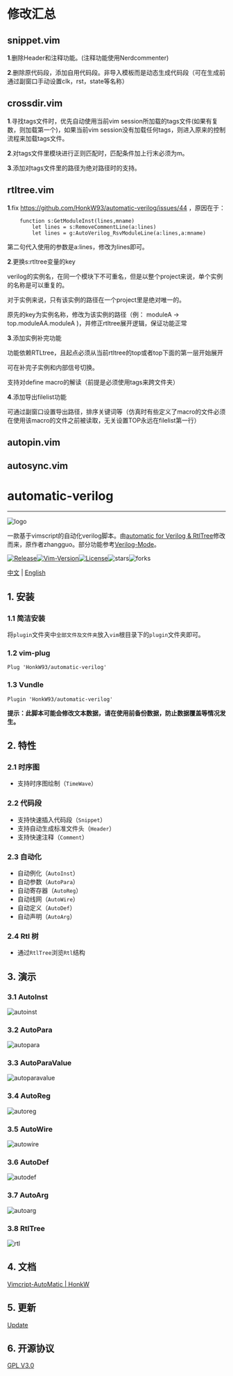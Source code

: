 # 修改汇总
## snippet.vim
**1**.删除Header和注释功能。(注释功能使用Nerdcommenter)

**2**.删除原代码段，添加自用代码段。非导入模板而是动态生成代码段（可在生成前通过副窗口手动设置clk，rst，state等名称）


## crossdir.vim
**1**.寻找tags文件时，优先自动使用当前vim session所加载的tags文件(如果有复数，则加载第一个)，如果当前vim session没有加载任何tags，则进入原来的控制流程来加载tags文件。

**2**.对tags文件里模块进行正则匹配时，匹配条件加上行末必须为m。

**3**.添加对tags文件里的路径为绝对路径时的支持。

## rtltree.vim

**1**.fix https://github.com/HonkW93/automatic-verilog/issues/44
，原因在于：
```
    function s:GetModuleInst(lines,mname)
        let lines = s:RemoveCommentLine(a:lines)
        let lines = g:AutoVerilog_RsvModuleLine(a:lines,a:mname)
```
第二句代入使用的参数是a:lines，修改为lines即可。



**2**.更换s:rtltree变量的key

verilog的实例名，在同一个模块下不可重名，但是以整个project来说，单个实例的名称是可以重复的。

对于实例来说，只有该实例的路径在一个project里是绝对唯一的。

原先的key为实例名称，修改为该实例的路径（例： moduleA → top.moduleAA.moduleA )，并修正rtltree展开逻辑，保证功能正常

**3**.添加实例补完功能

功能依赖RTLtree，且起点必须从当前rtltree的top或者top下面的第一层开始展开

可在补完子实例和内部信号切换。

支持对define macro的解读（前提是必须使用tags来跨文件夹）

**4**.添加导出filelist功能

可通过副窗口设置导出路径，排序关键词等（仿真时有些定义了macro的文件必须在使用该macro的文件之前被读取，无关设置TOP永远在filelist第一行）

## autopin.vim

## autosync.vim

# automatic-verilog

---

![logo](https://cdn.jsdelivr.net/gh/HonkW93/automatic-verilog@master/demo/logo.png)                                                                                   

一款基于vimscript的自动化verilog脚本。由[automatic for Verilog & RtlTree](https://www.vim.org/scripts/script.php?script_id=4067)修改而来，原作者zhangguo。部分功能参考[Verilog-Mode](https://veripool.org/verilog-mode/)。

[![Release](https://img.shields.io/github/v/release/HonkW93/automatic-verilog?display_name=tag)](https://github.com/HonkW93/automatic-verilog/releases)[![Vim-Version](https://img.shields.io/badge/Vim-7.4.629-green.svg)](https://www.vim.org/download.php)[![License](https://img.shields.io/github/license/HonkW93/automatic-verilog)](https://github.com/HonkW93/automatic-verilog/blob/master/LICENSE)![stars](https://img.shields.io/github/stars/HonkW93/automatic-verilog)![forks](https://img.shields.io/github/forks/HonkW93/automatic-verilog)

[中文](./README.md) | [English](./README_en.md)

## 1. 安装

### 1.1 简洁安装

将`plugin`文件夹中`全部文件及文件夹`放入`vim`根目录下的`plugin`文件夹即可。

### 1.2  vim-plug

```
Plug 'HonkW93/automatic-verilog'
```

### 1.3  Vundle

```
Plugin 'HonkW93/automatic-verilog'
```

**提示：此脚本可能会修改文本数据，请在使用前备份数据，防止数据覆盖等情况发生。**

 ## 2. 特性

### 2.1 时序图

- 支持时序图绘制（`TimeWave`）

### 2.2 代码段

- 支持快速插入代码段（`Snippet`）
- 支持自动生成标准文件头（`Header`）
- 支持快速注释（`Comment`）

### 2.3 自动化

- 自动例化（`AutoInst`）
- 自动参数（`AutoPara`）
- 自动寄存器（`AutoReg`）
- 自动线网（`AutoWire`）
- 自动定义（`AutoDef`） 
- 自动声明（`AutoArg`）

### 2.4 Rtl 树

- 通过`RtlTree`浏览`Rtl`结构

## 3. 演示

### 3.1 AutoInst

![autoinst](https://cdn.jsdelivr.net/gh/HonkW93/automatic-verilog@master/demo/autoinst.gif)

### 3.2 AutoPara

![autopara](https://cdn.jsdelivr.net/gh/HonkW93/automatic-verilog@master/demo/autopara.gif)

### 3.3 AutoParaValue

![autoparavalue](https://cdn.jsdelivr.net/gh/HonkW93/automatic-verilog@master/demo/autoparavalue.gif)

### 3.4 AutoReg

![autoreg](https://cdn.jsdelivr.net/gh/HonkW93/automatic-verilog@master/demo/autoreg.gif)

### 3.5 AutoWire

![autowire](https://cdn.jsdelivr.net/gh/HonkW93/automatic-verilog@master/demo/autowire.gif)

### 3.6 AutoDef

![autodef](https://cdn.jsdelivr.net/gh/HonkW93/automatic-verilog@master/demo/autodef.gif)

### 3.7 AutoArg

![autoarg](https://cdn.jsdelivr.net/gh/HonkW93/automatic-verilog@master/demo/autoarg.gif)

### 3.8 RtlTree

![rtl](https://cdn.jsdelivr.net/gh/HonkW93/automatic-verilog@master/demo/rtl.gif)

## 4. 文档

[Vimcript-AutoMatic | HonkW](https://blog.honk.wang/posts/AutoMatic/)


## 5. 更新

[Update](/Changelog.md)


## 6. 开源协议

[GPL V3.0](/LICENSE)
